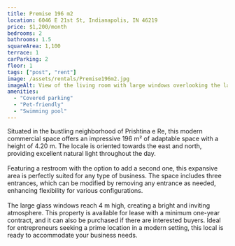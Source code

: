 ```yaml
---
title: Premise 196 m2
location: 6046 E 21st St, Indianapolis, IN 46219
price: $1,200/month
bedrooms: 2
bathrooms: 1.5
squareArea: 1,100
terrace: 1
carParking: 2
floor: 1
tags: ["post", "rent"]
image: /assets/rentals/Premise196m2.jpg
imageAlt: View of the living room with large windows overlooking the lake
amenities: 
  - "Covered parking"
  - "Pet-friendly"
  - "Swimming pool"
---
```


Situated in the bustling neighborhood of Prishtina e Re, this modern commercial space offers an impressive 196 m² of adaptable space with a height of 4.20 m. The locale is oriented towards the east and north, providing excellent natural light throughout the day.
<br><br>
Featuring a restroom with the option to add a second one, this expansive area is perfectly suited for any type of business. The space includes three entrances, which can be modified by removing any entrance as needed, enhancing flexibility for various configurations.
<br><br>
The large glass windows reach 4 m high, creating a bright and inviting atmosphere. This property is available for lease with a minimum one-year contract, and it can also be purchased if there are interested buyers. Ideal for entrepreneurs seeking a prime location in a modern setting, this local is ready to accommodate your business needs.